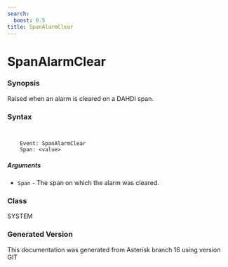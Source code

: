 ```yaml
---
search:
  boost: 0.5
title: SpanAlarmClear
---
```


# SpanAlarmClear

### Synopsis

Raised when an alarm is cleared on a DAHDI span.

### Syntax


```


    Event: SpanAlarmClear
    Span: <value>

```
##### Arguments


* `Span` - The span on which the alarm was cleared.<br>

### Class

SYSTEM

### Generated Version

This documentation was generated from Asterisk branch 16 using version GIT 